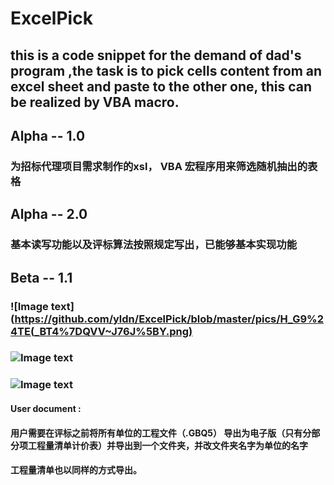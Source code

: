 # ExcelPick
## this is a code snippet for the demand of dad's program ,the task is to pick cells content from an excel sheet and paste to the other one, this can be realized by VBA macro.

## Alpha -- 1.0
### 为招标代理项目需求制作的xsl， VBA 宏程序用来筛选随机抽出的表格
## Alpha -- 2.0
### 基本读写功能以及评标算法按照规定写出，已能够基本实现功能
## Beta -- 1.1
### ![Image text](https://github.com/yldn/ExcelPick/blob/master/pics/H_G9%24TE(_BT4%7DQVV~J76J%5BY.png)
### ![Image text](https://raw.githubusercontent.com/yldn/ExcelPick/master/pics/UXO%60UUH7%247B63GJ%60BSPL7(Q.png))
### ![Image text](https://raw.githubusercontent.com/yldn/ExcelPick/master/pics/H_G9%24TE(_BT4%7DQVV~J76J%5BY.png))


#### User document : 
#### 用户需要在评标之前将所有单位的工程文件（.GBQ5） 导出为电子版（只有分部分项工程量清单计价表）并导出到一个文件夹，并改文件夹名字为单位的名字
#### 工程量清单也以同样的方式导出。



